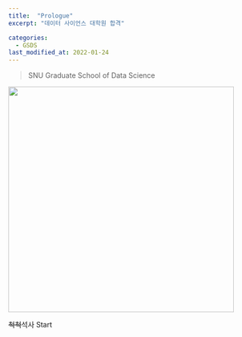```yaml
---
title:  "Prologue"
excerpt: "데이터 사이언스 대학원 합격"

categories:
  - GSDS
last_modified_at: 2022-01-24
---
```


> SNU Graduate School of Data Science

<img src="{{ site.url }}/assets/images/profile.jpg" width="450px">

~~척척~~석사 Start